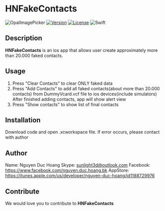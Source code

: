 # HNFakeContacts
![OpalImagePicker](https://github.com/sunlight3d/HNFakeContacts/blob/master/images/mainscreen.png)
[![Version](https://img.shields.io/cocoapods/v/OpalImagePicker.svg?style=flat)](http://cocoadocs.org/docsets/OpalImagePicker)
[![License](https://img.shields.io/cocoapods/l/OpalImagePicker.svg?style=flat)](http://cocoadocs.org/docsets/OpalImagePicker)
![Swift](https://img.shields.io/badge/%20in-swift%203.0-orange.svg)



## Description

**HNFakeContacts** is an ios app that allows user create  approximately more than 20.000 faked contacts. 

## Usage
1. Press "Clear Contacts" to clear ONLY faked data
2. Press "Add Contacts" to add all faked contacts(about more than 20.000 contacts) from DummyVcard.vcf file to ios devices(include simulators)
After finished adding contacts, app will show alert view
3. Press "Show contacts" to show list of final contacts 

## Installation
Download code and open .xcworkspace file. If error occurs, please contact with author

## Author
Name: Nguyen Duc Hoang
Skype: sunlight3d@outlook.com
Facebook: https://www.facebook.com/nguyen.duc.hoang.bk
AppStore: https://itunes.apple.com/us/developer/nguyen-duc-hoang/id1188729976

## Contribute

We would love you to contribute to **HNFakeContacts**
